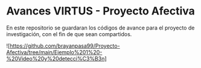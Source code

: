 # Avances VIRTUS - Proyecto Afectiva
En este repositorio se guardaran los códigos de avance para el proyecto de investigación, con el fin de que sean compartidos.


![https://github.com/brayanpasa99/Proyecto-Afectiva/tree/main/Ejemplo%201%20-%20Video%20y%20detecci%C3%B3n]
